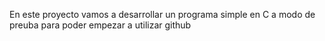 En este proyecto vamos a desarrollar un programa simple en C a modo de preuba para poder empezar a utilizar github

